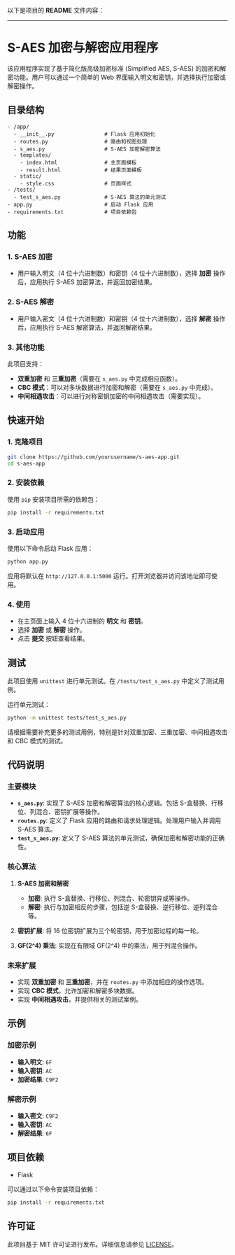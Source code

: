 以下是项目的 **README** 文件内容：

---

# S-AES 加密与解密应用程序

该应用程序实现了基于简化版高级加密标准 (Simplified AES, S-AES) 的加密和解密功能。用户可以通过一个简单的 Web 界面输入明文和密钥，并选择执行加密或解密操作。

## 目录结构

```plaintext
- /app/
  - __init__.py                # Flask 应用初始化
  - routes.py                  # 路由和视图处理
  - s_aes.py                   # S-AES 加密解密算法
  - templates/
    - index.html               # 主页面模板
    - result.html              # 结果页面模板
  - static/
    - style.css                # 页面样式
- /tests/
  - test_s_aes.py              # S-AES 算法的单元测试
- app.py                       # 启动 Flask 应用
- requirements.txt             # 项目依赖包
```

## 功能

### 1. S-AES 加密
- 用户输入明文（4 位十六进制数）和密钥（4 位十六进制数），选择 **加密** 操作后，应用执行 S-AES 加密算法，并返回加密结果。

### 2. S-AES 解密
- 用户输入密文（4 位十六进制数）和密钥（4 位十六进制数），选择 **解密** 操作后，应用执行 S-AES 解密算法，并返回解密结果。

### 3. 其他功能
此项目支持：
- **双重加密** 和 **三重加密**（需要在 `s_aes.py` 中完成相应函数）。
- **CBC 模式**：可以对多块数据进行加密和解密（需要在 `s_aes.py` 中完成）。
- **中间相遇攻击**：可以进行对称密钥加密的中间相遇攻击（需要实现）。

## 快速开始

### 1. 克隆项目

```bash
git clone https://github.com/yourusername/s-aes-app.git
cd s-aes-app
```

### 2. 安装依赖

使用 `pip` 安装项目所需的依赖包：

```bash
pip install -r requirements.txt
```

### 3. 启动应用

使用以下命令启动 Flask 应用：

```bash
python app.py
```

应用将默认在 `http://127.0.0.1:5000` 运行。打开浏览器并访问该地址即可使用。

### 4. 使用

- 在主页面上输入 4 位十六进制的 **明文** 和 **密钥**。
- 选择 **加密** 或 **解密** 操作。
- 点击 **提交** 按钮查看结果。

## 测试

此项目使用 `unittest` 进行单元测试。在 `/tests/test_s_aes.py` 中定义了测试用例。

运行单元测试：

```bash
python -m unittest tests/test_s_aes.py
```

请根据需要补充更多的测试用例，特别是针对双重加密、三重加密、中间相遇攻击和 CBC 模式的测试。

## 代码说明

### 主要模块

- **`s_aes.py`**: 实现了 S-AES 加密和解密算法的核心逻辑。包括 S-盒替换、行移位、列混合、密钥扩展等操作。
- **`routes.py`**: 定义了 Flask 应用的路由和请求处理逻辑。处理用户输入并调用 S-AES 算法。
- **`test_s_aes.py`**: 定义了 S-AES 算法的单元测试，确保加密和解密功能的正确性。

### 核心算法

1. **S-AES 加密和解密**
   - **加密**: 执行 S-盒替换、行移位、列混合、轮密钥异或等操作。
   - **解密**: 执行与加密相反的步骤，包括逆 S-盒替换、逆行移位、逆列混合等。

2. **密钥扩展**: 将 16 位密钥扩展为三个轮密钥，用于加密过程的每一轮。

3. **GF(2^4) 乘法**: 实现在有限域 GF(2^4) 中的乘法，用于列混合操作。

### 未来扩展

- 实现 **双重加密** 和 **三重加密**，并在 `routes.py` 中添加相应的操作选项。
- 实现 **CBC 模式**，允许加密和解密多块数据。
- 实现 **中间相遇攻击**，并提供相关的测试案例。

## 示例

### 加密示例

- **输入明文**: `6F`
- **输入密钥**: `AC`
- **加密结果**: `C9F2`

### 解密示例

- **输入密文**: `C9F2`
- **输入密钥**: `AC`
- **解密结果**: `6F`

## 项目依赖

- Flask

可以通过以下命令安装项目依赖：

```bash
pip install -r requirements.txt
```


## 许可证

此项目基于 MIT 许可证进行发布。详细信息请参见 [LICENSE](LICENSE)。
